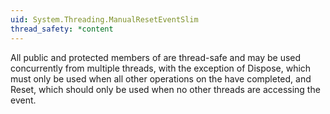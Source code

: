 ```yaml
---
uid: System.Threading.ManualResetEventSlim
thread_safety: *content
---
```


All public and protected members of <xref href="System.Threading.ManualResetEventSlim"></xref> are thread-safe and may be used concurrently from multiple threads, with the exception of Dispose, which must only be used when all other operations on the <xref href="System.Threading.ManualResetEventSlim"></xref> have completed, and Reset, which should only be used when no other threads are accessing the event.


